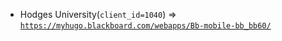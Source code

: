  - Hodges University(`client_id=1040`) => [`https://myhugo.blackboard.com/webapps/Bb-mobile-bb_bb60/`](https://myhugo.blackboard.com/webapps/Bb-mobile-bb_bb60/)

